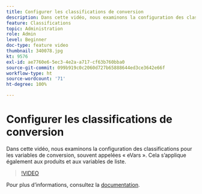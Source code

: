 ```yaml
---
title: Configurer les classifications de conversion
description: Dans cette vidéo, nous examinons la configuration des classifications pour les variables de conversion, souvent appelées eVars. Cela s’applique également aux produits et aux variables de liste.
feature: Classifications
topic: Administration
role: Admin
level: Beginner
doc-type: feature video
thumbnail: 340078.jpg
kt: 9576
exl-id: ae7760e6-5ec3-4e2a-a717-cf63b760bba0
source-git-commit: 099b919c0c2060d727b65888644ed3ce3642e66f
workflow-type: ht
source-wordcount: '71'
ht-degree: 100%

---
```


# Configurer les classifications de conversion

Dans cette vidéo, nous examinons la configuration des classifications pour les variables de conversion, souvent appelées « eVars ». Cela s’applique également aux produits et aux variables de liste.

>[!VIDEO](https://video.tv.adobe.com/v/340078/?quality=12&learn=on)

Pour plus dʼinformations, consultez la [documentation](https://experienceleague.adobe.com/docs/analytics/admin/admin-tools/conversion-variables/conversion-classifications.html?lang=fr).
